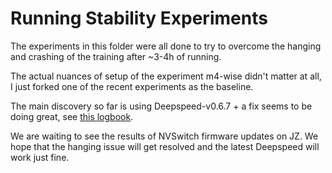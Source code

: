 # Running Stability Experiments

The experiments in this folder were all done to try to overcome the hanging and crashing of the training after ~3-4h of running.

The actual nuances of setup of the experiment m4-wise didn't matter at all, I just forked one of the recent experiments as the baseline.

The main discovery so far is using Deepspeed-v0.6.7 + a fix seems to be doing great, see [this logbook](tr_141_cm409xPMD01_scale_leap_of_faith_v5_num_workers_04/).

We are waiting to see the results of NVSwitch firmware updates on JZ. We hope that the hanging issue will get resolved and the latest Deepspeed will work just fine.
